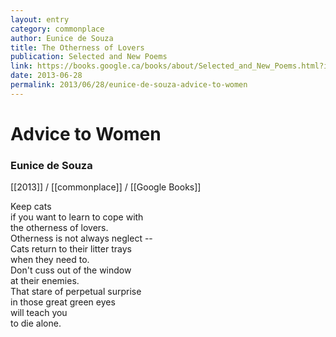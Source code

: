 ```yaml
---
layout: entry
category: commonplace
author: Eunice de Souza
title: The Otherness of Lovers
publication: Selected and New Poems
link: https://books.google.ca/books/about/Selected_and_New_Poems.html?id=v3MBNQAACAAJ
date: 2013-06-28
permalink: 2013/06/28/eunice-de-souza-advice-to-women
---
```


# Advice to Women

### Eunice de Souza

[[2013]] / [[commonplace]] / [[Google Books]]

Keep cats 
<br>if you want to learn to cope with
<br>the otherness of lovers.
<br>Otherness is not always neglect --
<br>Cats return to their litter trays
<br>when they need to.
<br>Don't cuss out of the window
<br>at their enemies.
<br>That stare of perpetual surprise
<br>in those great green eyes
<br>will teach you
<br>to die alone.
